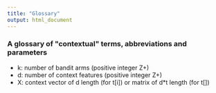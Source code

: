 ```yaml
---
title: "Glossary"
output: html_document
---
```

<!--
%\VignetteEngine{knitr::knitr}
%\VignetteIndexEntry{Glossary}
%\VignetteEncoding{UTF-8}
-->

###  A glossary of "contextual" terms, abbreviations and parameters

- k: number of bandit arms (positive integer Z+)
- d: number of context features  (positive integer Z+)
- X: context vector of d length (for t[i]) or matrix of d*t length (for t[]) 
